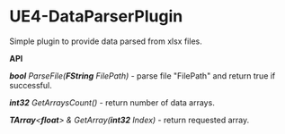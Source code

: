 # UE4-DataParserPlugin
Simple plugin to provide data parsed from xlsx files.

**API**

***bool** ParseFile(**FString** FilePath)* - parse file "FilePath" and return true if successful.

***int32** GetArraysCount()* - return number of data arrays.

***TArray**<**float**> & GetArray(**int32** Index)* - return requested array.
